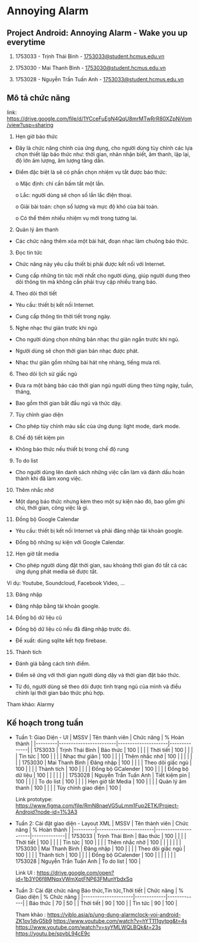 # Annoying Alarm
## Project Android: Annoying Alarm - Wake you up everytime

1.  1753033 - Trịnh Thái Bình - 1753033@student.hcmus.edu.vn

2.  1753030 - Mai Thanh Bình - 1753030@student.hcmus.edu.vn

3.  1753028 - Nguyễn Trần Tuấn Anh - 1753033@student.hcmus.edu.vn

## Mô tả chức năng
link: https://drive.google.com/file/d/1YCceFuEgN4QqU8mrMTwRrR80XZpNjVom/view?usp=sharing

1. Hẹn giờ báo thức

* Đây là chức năng chính của ứng dụng, cho người dùng tùy chỉnh các lựa chọn
thiết lập báo thức như: thời gian, nhãn nhận biết, âm thanh, lặp lại, độ lớn âm
lượng, âm lượng tăng dần.

* Điểm đặc biệt là sẽ có phần chọn nhiệm vụ tắt được báo thức:

  o Mặc định: chỉ cần bấm tắt một lần.

  o Lắc: người dùng sẽ chọn số lần lắc điện thoại.

  o Giải bài toán: chọn số lượng và mực độ khó của bài toán.

  o Có thể thêm nhiều nhiệm vụ mới trong tương lai.

2. Quản lý âm thanh

* Các chức năng thêm xóa một bài hát, đoạn nhạc làm chuông báo thức.

3. Đọc tin tức

* Chức năng này yêu cầu thiết bị phải được kết nối với Internet.

* Cung cấp những tin tức mới nhất cho người dùng, giúp người dung theo dõi
thông tin mà không cần phải truy cập nhiều trang báo.

4. Theo dõi thời tiết

* Yêu cầu: thiết bị kết nối Internet.

* Cung cấp thông tin thời tiết trong ngày.

5. Nghe nhạc thư giản trước khi ngủ

* Cho người dùng chọn những bản nhạc thư giản ngắn trước khi ngủ.

* Người dùng sẽ chọn thời gian bản nhạc được phát.

* Nhạc thư giản gồm những bài hát nhẹ nhàng, tiếng mưa rơi.

6. Theo dõi lịch sử giấc ngủ

* Đưa ra một bảng báo cáo thời gian ngủ người dùng theo từng ngày, tuần, tháng,

* Bao gồm thời gian bắt đầu ngủ và thức dậy.

7. Tùy chỉnh giao diện

* Cho phép tùy chỉnh màu sắc của ứng dụng: light mode, dark mode.

8. Chế độ tiết kiệm pin

* Không báo thức nếu thiết bị trong chế độ rung

9. To do list

* Cho người dùng lên danh sách những việc cần làm và đánh dấu hoàn thành khi
đã làm xong việc.

10. Thêm nhắc nhở

* Một dạng báo thức nhưng kèm theo một sự kiện nào đó, bao gồm ghi chú, thời
gian, công việc là gì.

11. Đồng bộ Google Calendar

* Yêu cầu: thiết bị kết nối Internet và phải đăng nhập tài khoản google.

* Đồng bộ những sự kiện với Google Calendar.

12. Hẹn giờ tắt media

* Cho phép người dùng đặt thời gian, sau khoảng thời gian đó tất cả các ứng dụng
phát media sẽ được tắt.

Ví dụ: Youtube, Soundcloud, Facebook Video, ...

13. Đăng nhập

* Đăng nhập bằng tài khoản google.

14. Đồng bộ dữ liệu cũ

* Đồng bộ dữ liệu cũ nếu đã đăng nhập trước đó.

* Đề xuất: dùng sqlite kết hợp firebase.

15. Thành tích

* Đánh giá bằng cách tính điểm.

* Điểm sẽ ứng với thời gian người dùng dậy và thời gian đặt báo thức.

* Từ đó, người dùng sẽ theo dõi được tình trạng ngủ của mình và điều chỉnh lại
thời gian báo thức phù hợp.

Tham khảo: Alarmy

## Kế hoạch trong tuần
* Tuần 1: Giao Diện - UI
  | MSSV    | Tên thành viên         | Chức năng           | % Hoàn thành |
  |---------|------------------------|---------------------|--------------|
  | 1753033 |   Trịnh Thái Bình      | Báo thức            |     100      |
  |         |                        | Thời tiết           |     100      |
  |         |                        | Tin tức             |     100      |
  |         |                        | Nhạc thư giãn       |     100      |
  |         |                        | Thêm nhắc nhở       |     100      |
  |         |                        |                     |              |
  | 1753030 |   Mai Thanh Bình       | Đăng nhập           |     100      |
  |         |                        | Theo dõi giấc ngủ   |     100      |
  |         |                        | Thành tích          |     100      |
  |         |                        | Đồng bộ GCalender   |     100      |
  |         |                        | Đồng bộ dữ liệu     |     100      |
  |         |                        |                     |              |
  | 1753028 |   Nguyễn Trần Tuấn Anh | Tiết kiệm pin       |     100      |
  |         |                        | To do list          |     100      |
  |         |                        | Hẹn giờ tắt Media   |     100      |
  |         |                        | Quản lý âm thanh    |     100      |
  |         |                        | Tùy chỉnh giao diện |     100      |
  
  Link prototype: https://www.figma.com/file/RmN8naeVG5uLmm1Fup2ETK/Project-Android?node-id=1%3A3

* Tuần 2: Cài đặt giao diện - Layout XML
  | MSSV    | Tên thành viên         | Chức năng           | % Hoàn thành |
  |---------|------------------------|---------------------|--------------|
  | 1753033 |   Trịnh Thái Bình      | Báo thức            |     100      |
  |         |                        | Thời tiết           |     100      |
  |         |                        | Tin tức             |     100      |
  |         |                        | Thêm nhắc nhở       |     100      |
  |         |                        |                     |              |
  | 1753030 |   Mai Thanh Bình       | Đăng nhập           |     100      |
  |         |                        | Theo dõi giấc ngủ   |     100      |
  |         |                        | Thành tích          |     100      |
  |         |                        | Đồng bộ GCalender   |     100      |
  |         |                        |                     |              |
  | 1753028 |   Nguyễn Trần Tuấn Anh | To do list          |     100      |

  Link UI : https://drive.google.com/open?id=1b3Y06f8MNqxVWmXptFNP63FMunYbdxSq
* Tuần 3: Cài đặt chức năng Báo thức,Tin tức,Thời tiết
  | Chức năng           | % Giao diện | % Chức năng |
  |---------------------|-------------|-------------|
  | Báo thức            |      70     |      50     |
  | Thời tiết           |      90     |     100     |
  | Tin tức             |      90     |     100     |
  
  Tham khảo : 
  https://viblo.asia/p/ung-dung-alarmclock-voi-android-ZK1ov1dyG5b9
  https://www.youtube.com/watch?v=hYT111gytpg&t=4s
  https://www.youtube.com/watch?v=syYMLWQLBQk&t=23s
  https://youtu.be/spvbL94cE9c
 
